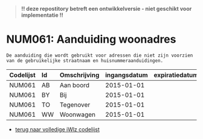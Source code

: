 > **!! deze repostitory betreft een ontwikkelversie - niet geschikt voor implementatie !!**	
# NUM061: Aanduiding woonadres	
	De aanduiding die wordt gebruikt voor adressen die niet zijn voorzien van de gebruikelijke straatnaam en huisnummeraanduidingen.	
|Codelijst|Id|Omschrijving|ingangsdatum|expiratiedatum|mutatiedatum|mutatie|	
|:--|:--|:--|:--|:--|:--|:--|	
|	NUM061	|	AB	|	Aan boord	|	2015-01-01	|		|		|		|
|	NUM061	|	BY	|	Bij	|	2015-01-01	|		|		|		|
|	NUM061	|	TO	|	Tegenover	|	2015-01-01	|		|		|		|
|	NUM061	|	WW	|	Woonwagen	|	2015-01-01	|		|		|		|

* [terug naar volledige iWlz codelijst](../../iWlz-codelijsten.md)